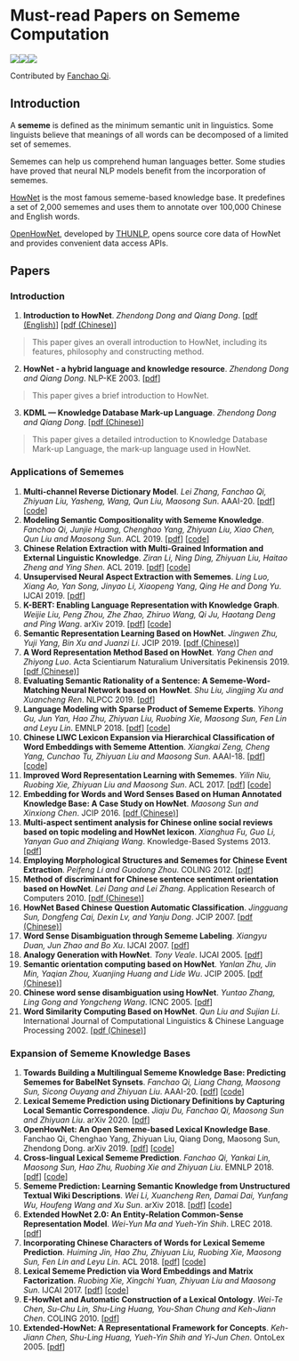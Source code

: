

# Must-read Papers on Sememe Computation

![](https://img.shields.io/github/last-commit/thunlp/SCPapers?color=blue)![](https://img.shields.io/badge/PaperNumber-34-brightgreen)![](https://img.shields.io/badge/PRs-Welcome-red) 

Contributed by [Fanchao Qi](https://github.com/Fanchao-Qi).

## Introduction

A **sememe** is defined as the minimum semantic unit in linguistics. Some linguists believe that meanings of all words can be decomposed of a limited set of sememes. 

Sememes can help us comprehend human languages better. Some studies have proved that neural NLP models benefit from the incorporation of sememes.

[HowNet](http://www.keenage.com/) is the most famous sememe-based  knowledge base. It predefines a set of 2,000 sememes and uses them to annotate over 100,000 Chinese and English words.

[OpenHowNet](https://github.com/thunlp/OpenHowNet), developed by [THUNLP](http://nlp.csai.tsinghua.edu.cn/site2/index.php/en), opens source core data of HowNet and provides convenient data access APIs.


## Papers
### Introduction
1. **Introduction to HowNet**. *Zhendong Dong and Qiang Dong*. [[pdf (English)](http://www.keenage.com/Theory%20and%20practice%20of%20HowNet/04.pdf)] [[pdf (Chinese)](http://www.keenage.com/Theory%20and%20practice%20of%20HowNet/03.pdf)]
 > This paper gives an overall introduction to HowNet, including its features, philosophy and constructing method.

2. **HowNet - a hybrid language and knowledge resource**. *Zhendong Dong and Qiang Dong*. NLP-KE 2003. [[pdf](https://ieeexplore.ieee.org/stamp/stamp.jsp?arnumber=1276017)]
 > This paper gives a brief introduction to HowNet.

3. **KDML — Knowledge Database Mark-up Language**. *Zhendong Dong and Qiang Dong*. [[pdf (Chinese)](http://www.keenage.com/Theory%20and%20practice%20of%20HowNet/07.pdf)]
 > This paper gives a detailed introduction to Knowledge Database Mark-up Language, the mark-up language used in HowNet.

### Applications of Sememes
1. **Multi-channel Reverse Dictionary Model**. *Lei Zhang, Fanchao Qi, Zhiyuan Liu, Yasheng, Wang, Qun Liu, Maosong Sun*. AAAI-20. [[pdf](https://arxiv.org/pdf/1912.08441.pdf)] [[code](https://github.com/thunlp/MultiRD)]
1. **Modeling Semantic Compositionality with Sememe Knowledge**. *Fanchao Qi, Junjie Huang, Chenghao Yang, Zhiyuan Liu, Xiao Chen, Qun Liu and Maosong Sun*. ACL 2019. [[pdf](https://www.aclweb.org/anthology/P19-1571)] [[code](https://github.com/thunlp/Sememe-SC)]
1. **Chinese Relation Extraction with Multi-Grained Information and External Linguistic Knowledge**. *Ziran Li, Ning Ding, Zhiyuan Liu, Haitao Zheng and Ying Shen*. ACL 2019. [[pdf](https://www.aclweb.org/anthology/P19-1430)] [[code](https://github.com/thunlp/Chinese_NRE)]
1. **Unsupervised Neural Aspect Extraction with Sememes**. *Ling Luo, Xiang Ao, Yan Song, Jinyao Li, Xiaopeng Yang, Qing He and Dong Yu*. IJCAI 2019. [[pdf](https://www.ijcai.org/proceedings/2019/0712.pdf)]
1. **K-BERT: Enabling Language Representation with Knowledge Graph**. *Weijie Liu, Peng Zhou, Zhe Zhao, Zhiruo Wang, Qi Ju, Haotang Deng and Ping Wang*. arXiv 2019. [[pdf](https://arxiv.org/pdf/1909.07606)] [[code](https://github.com/autoliuweijie/K-BERT)]
1. **Semantic Representation Learning Based on HowNet**. *Jingwen Zhu, Yuji Yang, Bin Xu and Juanzi Li*. JCIP 2019. [[pdf (Chinese)](http://jcip.cipsc.org.cn/CN/abstract/abstract2729.shtml#)]
1. **A Word Representation Method Based on HowNet**. *Yang Chen and Zhiyong Luo*. Acta Scientiarum Naturalium Universitatis Pekinensis 2019. [[pdf (Chinese)](http://xbna.pku.edu.cn/CN/abstract/abstract3297.shtml#1)]
1. **Evaluating Semantic Rationality of a Sentence: A Sememe-Word-Matching Neural Network based on HowNet**. *Shu Liu, Jingjing Xu and Xuancheng Ren*. NLPCC 2019. [[pdf](http://tcci.ccf.org.cn/conference/2019/papers/250.pdf)]
1. **Language Modeling with Sparse Product of Sememe Experts**. *Yihong Gu, Jun Yan, Hao Zhu, Zhiyuan Liu, Ruobing Xie, Maosong Sun, Fen Lin and Leyu Lin*. EMNLP 2018. [[pdf](http://aclweb.org/anthology/D18-1493)] [[code](https://github.com/thunlp/SDLM-pytorch)]
1. **Chinese LIWC Lexicon Expansion via Hierarchical Classification of Word Embeddings with Sememe Attention**. *Xiangkai Zeng, Cheng Yang, Cunchao Tu, Zhiyuan Liu and Maosong Sun*. AAAI-18. [[pdf](http://nlp.csai.tsinghua.edu.cn/~lzy/publications/aaai2018_cliwc.pdf)] [[code](https://github.com/thunlp/Auto_CLIWC)]
1. **Improved Word Representation Learning with Sememes**. *Yilin Niu, Ruobing Xie, Zhiyuan Liu and Maosong Sun*. ACL 2017. [[pdf](http://www.aclweb.org/anthology/P17-1187)] [[code](https://github.com/thunlp/SE-WRL)]
1. **Embedding for Words and Word Senses Based on Human Annotated
Knowledge Base: A Case Study on HowNet**. *Maosong Sun and Xinxiong Chen*. JCIP 2016. [[pdf (Chinese)](http://jcip.cipsc.org.cn/CN/article/downloadArticleFile.do?attachType=PDF&id=2293)]
1. **Multi-aspect sentiment analysis for Chinese online social reviews based on topic modeling and HowNet lexicon**. *Xianghua Fu, Guo Li, Yanyan Guo and Zhiqiang Wang*. Knowledge-Based Systems 2013. [[pdf](https://www.sciencedirect.com/science/article/pii/S0950705112002158)]
1. **Employing Morphological Structures and Sememes for Chinese Event Extraction**. *Peifeng Li and Guodong Zhou*. COLING 2012. [[pdf](https://www.aclweb.org/anthology/C12-1099)]
1. **Method of discriminant for Chinese sentence sentiment orientation based on HowNet**. *Lei Dang and Lei Zhang*. Application Research of Computers 2010. [[pdf (Chinese)](http://www.arocmag.com/getarticle/?aid=0566ec39f836c6d3)]
1. **HowNet Based Chinese Question Automatic Classification**. *Jingguang Sun, Dongfeng Cai, Dexin Lv, and Yanju Dong*. JCIP 2007. [[pdf (Chinese)](http://jcip.cipsc.org.cn/CN/article/downloadArticleFile.do?attachType=PDF&id=703)]
1. **Word Sense Disambiguation through Sememe Labeling**. *Xiangyu Duan, Jun Zhao and Bo Xu*. IJCAI 2007. [[pdf](https://www.aaai.org/Papers/IJCAI/2007/IJCAI07-257.pdf)]
1. **Analogy Generation with HowNet**. *Tony Veale*. IJCAI 2005. [[pdf](https://www.ijcai.org/Proceedings/05/Papers/0620.pdf)]
1. **Semantic orientation computing based on HowNet**. *Yanlan Zhu, Jin Min, Yaqian Zhou, Xuanjing Huang and Lide Wu*. JCIP 2005. [[pdf (Chinese)](http://jcip.cipsc.org.cn/UserFiles/File/678%E5%9F%BA%E4%BA%8EHowNet%E7%9A%84%E8%AF%8D%E6%B1%87%E8%AF%AD%E4%B9%89%E5%80%BE%E5%90%91%E8%AE%A1%E7%AE%97_%E6%9C%B1%E5%AB%A3%E5%B2%9A.pdf)]
1. **Chinese word sense disambiguation using HowNet**. *Yuntao Zhang, Ling Gong and Yongcheng Wang*. ICNC 2005. [[pdf](https://link.springer.com/content/pdf/10.1007%2F11539087_123.pdf)]
1. **Word Similarity Computing Based on HowNet**. *Qun Liu and Sujian Li*. International Journal of Computational Linguistics & Chinese Language Processing 2002. [[pdf (Chinese)](http://sewm.pku.edu.cn/QA/reference/hownet/WordSimilarity/%A1%B6%BB%F9%D3%DA%A3%BC%D6%AA%CD%F8%A3%BE%B5%C4%B4%CA%BB%E3%D3%EF%D2%E5%CF%E0%CB%C6%B6%C8%BC%C6%CB%E3%A1%B7%C2%DB%CE%C4.pdf)]

### Expansion of Sememe Knowledge Bases

1. **Towards Building a Multilingual Sememe Knowledge Base: Predicting Sememes for BabelNet Synsets**. *Fanchao Qi, Liang Chang, Maosong Sun, Sicong Ouyang and Zhiyuan Liu*. AAAI-20. [[pdf](https://arxiv.org/pdf/1912.01795.pdf)] [[code](https://github.com/thunlp/BabelNet-Sememe-Prediction)]
1. **Lexical Sememe Prediction using Dictionary Definitions by Capturing Local Semantic Correspondence**. *Jiaju Du, Fanchao Qi, Maosong Sun and Zhiyuan Liu*. arXiv 2020. [[pdf](https://arxiv.org/pdf/2001.05954)]
1. **OpenHowNet: An Open Sememe-based Lexical Knowledge Base**. Fanchao Qi, Chenghao Yang, Zhiyuan Liu, Qiang Dong, Maosong Sun, Zhendong Dong. arXiv 2019. [[pdf](https://arxiv.org/pdf/1901.09957.pdf)] [[code](https://github.com/thunlp/OpenHowNet)]
1. **Cross-lingual Lexical Sememe Prediction**. *Fanchao Qi, Yankai Lin, Maosong Sun, Hao Zhu, Ruobing Xie and Zhiyuan Liu*. EMNLP 2018. [[pdf](http://aclweb.org/anthology/D18-1033)] [[code](https://github.com/thunlp/CL-SP)]
1. **Sememe Prediction: Learning Semantic Knowledge from Unstructured Textual Wiki Descriptions**. *Wei Li, Xuancheng Ren, Damai Dai, Yunfang Wu, Houfeng Wang and Xu Sun*. arXiv 2018. [[pdf](https://arxiv.org/pdf/1808.05437)] [[code](https://github.com/lancopku/Sememe_prediction)]
1. **Extended HowNet 2.0: An Entity-Relation Common-Sense Representation Model**. *Wei-Yun Ma and Yueh-Yin Shih*. LREC 2018. [[pdf](http://www.lrec-conf.org/proceedings/lrec2018/pdf/547.pdf)]
1. **Incorporating Chinese Characters of Words for Lexical Sememe Prediction**. *Huiming Jin, Hao Zhu, Zhiyuan Liu, Ruobing Xie, Maosong Sun, Fen Lin and Leyu Lin*. ACL 2018. [[pdf](https://www.aclweb.org/anthology/P18-1227.pdf)] [[code](https://github.com/thunlp/Character-enhanced-Sememe-Prediction)]
1. **Lexical Sememe Prediction via Word Embeddings and Matrix Factorization**. *Ruobing Xie, Xingchi Yuan, Zhiyuan Liu and Maosong Sun*. IJCAI 2017. [[pdf](https://www.ijcai.org/proceedings/2017/0587.pdf)] [[code](https://github.com/thunlp/Sememe_prediction)]
1. **E-HowNet and Automatic Construction of a Lexical Ontology**. *Wei-Te Chen, Su-Chu Lin, Shu-Ling Huang, You-Shan Chung and Keh-Jiann Chen*. COLING 2010. [[pdf](https://aclanthology.info/pdf/C/C10/C10-3012.pdf)]
1. **Extended-HowNet: A Representational Framework for Concepts**. *Keh-Jiann Chen, Shu-Ling Huang, Yueh-Yin Shih and Yi-Jun Chen*. OntoLex 2005. [[pdf](http://www.aclweb.org/anthology/I05-7001)]

